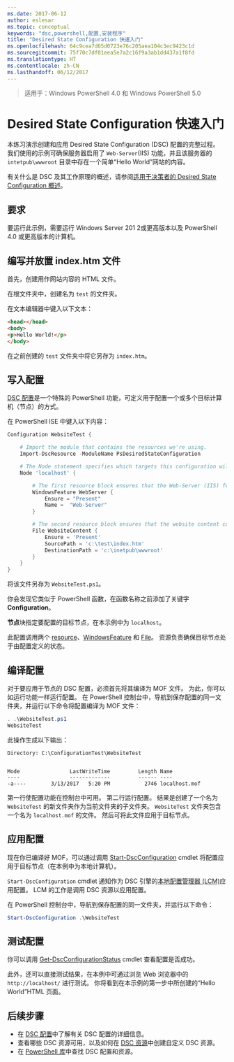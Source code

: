```yaml
---
ms.date: 2017-06-12
author: eslesar
ms.topic: conceptual
keywords: "dsc,powershell,配置,安装程序"
title: "Desired State Configuration 快速入门"
ms.openlocfilehash: 64c9cea7d65d0723e76c205aea104c3ec9423c1d
ms.sourcegitcommit: 75f70c7df01eea5e7a2c16f9a3ab1dd437a1f8fd
ms.translationtype: HT
ms.contentlocale: zh-CN
ms.lasthandoff: 06/12/2017
---
```

> 适用于：Windows PowerShell 4.0 和 Windows PowerShell 5.0

<a id="desired-state-configuration-quick-start" class="xliff"></a>
# Desired State Configuration 快速入门

本练习演示创建和应用 Desired State Configuration (DSC) 配置的完整过程。
我们使用的示例可确保服务器启用了 `Web-Server`(IIS) 功能，并且该服务器的 `intetpub\wwwroot` 目录中存在一个简单“Hello World”网站的内容。

有关什么是 DSC 及其工作原理的概述，请参阅[适用于决策者的 Desired State Configuration 概述](DscForEngineers.md)。

<a id="requirements" class="xliff"></a>
## 要求

要运行此示例，需要运行 Windows Server 201 2或更高版本以及 PowerShell 4.0 或更高版本的计算机。

<a id="write-and-place-the-indexhtm-file" class="xliff"></a>
## 编写并放置 index.htm 文件

首先，创建用作网站内容的 HTML 文件。

在根文件夹中，创建名为 `test` 的文件夹。

在文本编辑器中键入以下文本：

```html
<head></head>
<body>
<p>Hello World!</p>
</body>
```

在之前创建的 `test` 文件夹中将它另存为 `index.htm`。 

<a id="write-the-configuration" class="xliff"></a>
## 写入配置

[DSC 配置](configurations.md)是一个特殊的 PowerShell 功能，可定义用于配置一个或多个目标计算机（节点）的方式。

在 PowerShell ISE 中键入以下内容：

```powershell
Configuration WebsiteTest {

    # Import the module that contains the resources we're using.
    Import-DscResource -ModuleName PsDesiredStateConfiguration

    # The Node statement specifies which targets this configuration will be applied to.
    Node 'localhost' {

        # The first resource block ensures that the Web-Server (IIS) feature is enabled.
        WindowsFeature WebServer {
            Ensure = "Present"
            Name =  "Web-Server"
        }

        # The second resource block ensures that the website content copied to the website root folder.
        File WebsiteContent {
            Ensure = 'Present'
            SourcePath = 'c:\test\index.htm'
            DestinationPath = 'c:\inetpub\wwwroot'
        }
    }
} 
```

将该文件另存为 `WebsiteTest.ps1`。

你会发现它类似于 PowerShell 函数，在函数名称之前添加了关键字 **Configuration**。

**节点**块指定要配置的目标节点，在本示例中为 `localhost`。

此配置调用两个 [resource](resources.md)、[WindowsFeature](windowsFeatureResource.md) 和 [File](fileResource.md)。
资源负责确保目标节点处于由配置定义的状态。

<a id="compile-the-configuration" class="xliff"></a>
## 编译配置

对于要应用于节点的 DSC 配置，必须首先将其编译为 MOF 文件。
为此，你可以如运行功能一样运行配置。
在 PowerShell 控制台中，导航到保存配置的同一文件夹，并运行以下命令将配置编译为 MOF 文件：

```powershell
. .\WebsiteTest.ps1
WebsiteTest
```

此操作生成以下输出：

```
Directory: C:\ConfigurationTest\WebsiteTest


Mode                LastWriteTime         Length Name                                                                                                                                                       
----                -------------         ------ ----                                                                                                                                                       
-a----        3/13/2017   5:20 PM           2746 localhost.mof
```

第一行使配置功能在控制台中可用。
第二行运行配置。
结果是创建了一个名为 `WebsiteTest` 的新文件夹作为当前文件夹的子文件夹。
`WebsiteTest` 文件夹包含一个名为 `localhost.mof` 的文件。 然后可将此文件应用于目标节点。

<a id="apply-the-configuration" class="xliff"></a>
## 应用配置

现在你已编译好 MOF，可以通过调用 [Start-DscConfiguration](/reference/5.1/PSDesiredStateConfiguration/Start-DscConfiguration.md) cmdlet 将配置应用于目标节点（在本例中为本地计算机）。

`Start-DscConfiguration` cmdlet 通知作为 DSC 引擎的[本地配置管理器 (LCM)](metaConfig.md)应用配置。
LCM 的工作是调用 DSC 资源以应用配置。

在 PowerShell 控制台中，导航到保存配置的同一文件夹，并运行以下命令：

```powershell
Start-DscConfiguration .\WebsiteTest
```

<a id="test-the-configuration" class="xliff"></a>
## 测试配置

你可以调用 [Get-DscConfigurationStatus](/reference/5.1/PSDesiredStateConfiguration/Get-DscConfigurationStatus.md) cmdlet 查看配置是否成功。 

此外，还可以直接测试结果，在本例中可通过浏览 Web 浏览器中的 `http://localhost/` 进行测试。 你将看到在本示例的第一步中所创建的“Hello World”HTML 页面。

<a id="next-steps" class="xliff"></a>
## 后续步骤

- 在 [DSC 配置](configurations.md)中了解有关 DSC 配置的详细信息。
- 查看哪些 DSC 资源可用，以及如何在 [DSC 资源](resources.md)中创建自定义 DSC 资源。
- 在 [PowerShell 库](https://www.powershellgallery.com/)中查找 DSC 配置和资源。



